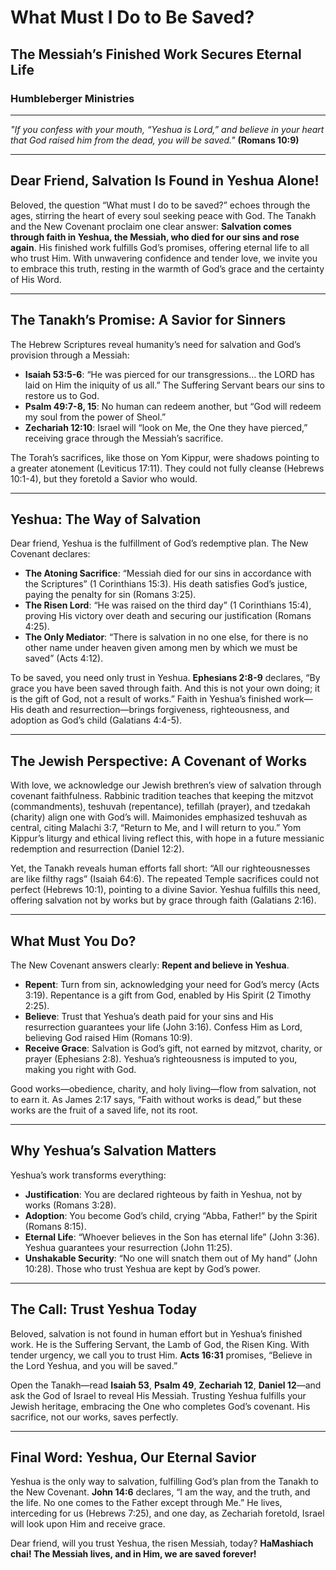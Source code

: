 # What Must I Do to Be Saved?

## The Messiah’s Finished Work Secures Eternal Life

### Humbleberger Ministries

---

_"If you confess with your mouth, “Yeshua is Lord,” and believe in your heart that God raised him from the dead, you will be saved."_
**(Romans 10:9)**

---

## Dear Friend, Salvation Is Found in Yeshua Alone!

Beloved, the question “What must I do to be saved?” echoes through the ages, stirring the heart of every soul seeking peace with God. The Tanakh and the New Covenant proclaim one clear answer: **Salvation comes through faith in Yeshua, the Messiah, who died for our sins and rose again**. His finished work fulfills God’s promises, offering eternal life to all who trust Him. With unwavering confidence and tender love, we invite you to embrace this truth, resting in the warmth of God’s grace and the certainty of His Word.

---

## The Tanakh’s Promise: A Savior for Sinners

The Hebrew Scriptures reveal humanity’s need for salvation and God’s provision through a Messiah:

- **Isaiah 53:5-6**: “He was pierced for our transgressions… the LORD has laid on Him the iniquity of us all.” The Suffering Servant bears our sins to restore us to God.
- **Psalm 49:7-8, 15**: No human can redeem another, but “God will redeem my soul from the power of Sheol.”
- **Zechariah 12:10**: Israel will “look on Me, the One they have pierced,” receiving grace through the Messiah’s sacrifice.

The Torah’s sacrifices, like those on Yom Kippur, were shadows pointing to a greater atonement (Leviticus 17:11). They could not fully cleanse (Hebrews 10:1-4), but they foretold a Savior who would.

---

## Yeshua: The Way of Salvation

Dear friend, Yeshua is the fulfillment of God’s redemptive plan. The New Covenant declares:

- **The Atoning Sacrifice**: “Messiah died for our sins in accordance with the Scriptures” (1 Corinthians 15:3). His death satisfies God’s justice, paying the penalty for sin (Romans 3:25).
- **The Risen Lord**: “He was raised on the third day” (1 Corinthians 15:4), proving His victory over death and securing our justification (Romans 4:25).
- **The Only Mediator**: “There is salvation in no one else, for there is no other name under heaven given among men by which we must be saved” (Acts 4:12).

To be saved, you need only trust in Yeshua. **Ephesians 2:8-9** declares, “By grace you have been saved through faith. And this is not your own doing; it is the gift of God, not a result of works.” Faith in Yeshua’s finished work—His death and resurrection—brings forgiveness, righteousness, and adoption as God’s child (Galatians 4:4-5).

---

## The Jewish Perspective: A Covenant of Works

With love, we acknowledge our Jewish brethren’s view of salvation through covenant faithfulness. Rabbinic tradition teaches that keeping the mitzvot (commandments), teshuvah (repentance), tefillah (prayer), and tzedakah (charity) align one with God’s will. Maimonides emphasized teshuvah as central, citing Malachi 3:7, “Return to Me, and I will return to you.” Yom Kippur’s liturgy and ethical living reflect this, with hope in a future messianic redemption and resurrection (Daniel 12:2).

Yet, the Tanakh reveals human efforts fall short: “All our righteousnesses are like filthy rags” (Isaiah 64:6). The repeated Temple sacrifices could not perfect (Hebrews 10:1), pointing to a divine Savior. Yeshua fulfills this need, offering salvation not by works but by grace through faith (Galatians 2:16).

---

## What Must You Do?

The New Covenant answers clearly: **Repent and believe in Yeshua**. 

- **Repent**: Turn from sin, acknowledging your need for God’s mercy (Acts 3:19). Repentance is a gift from God, enabled by His Spirit (2 Timothy 2:25).
- **Believe**: Trust that Yeshua’s death paid for your sins and His resurrection guarantees your life (John 3:16). Confess Him as Lord, believing God raised Him (Romans 10:9).
- **Receive Grace**: Salvation is God’s gift, not earned by mitzvot, charity, or prayer (Ephesians 2:8). Yeshua’s righteousness is imputed to you, making you right with God.

Good works—obedience, charity, and holy living—flow from salvation, not to earn it. As James 2:17 says, “Faith without works is dead,” but these works are the fruit of a saved life, not its root.

---

## Why Yeshua’s Salvation Matters

Yeshua’s work transforms everything:

- **Justification**: You are declared righteous by faith in Yeshua, not by works (Romans 3:28).
- **Adoption**: You become God’s child, crying “Abba, Father!” by the Spirit (Romans 8:15).
- **Eternal Life**: “Whoever believes in the Son has eternal life” (John 3:36). Yeshua guarantees your resurrection (John 11:25).
- **Unshakable Security**: “No one will snatch them out of My hand” (John 10:28). Those who trust Yeshua are kept by God’s power.

---

## The Call: Trust Yeshua Today

Beloved, salvation is not found in human effort but in Yeshua’s finished work. He is the Suffering Servant, the Lamb of God, the Risen King. With tender urgency, we call you to trust Him. **Acts 16:31** promises, “Believe in the Lord Yeshua, and you will be saved.”

Open the Tanakh—read **Isaiah 53**, **Psalm 49**, **Zechariah 12**, **Daniel 12**—and ask the God of Israel to reveal His Messiah. Trusting Yeshua fulfills your Jewish heritage, embracing the One who completes God’s covenant. His sacrifice, not our works, saves perfectly.

---

## Final Word: Yeshua, Our Eternal Savior

Yeshua is the only way to salvation, fulfilling God’s plan from the Tanakh to the New Covenant. **John 14:6** declares, “I am the way, and the truth, and the life. No one comes to the Father except through Me.” He lives, interceding for us (Hebrews 7:25), and one day, as Zechariah foretold, Israel will look upon Him and receive grace.

Dear friend, will you trust Yeshua, the risen Messiah, today? **HaMashiach chai! The Messiah lives, and in Him, we are saved forever!**
